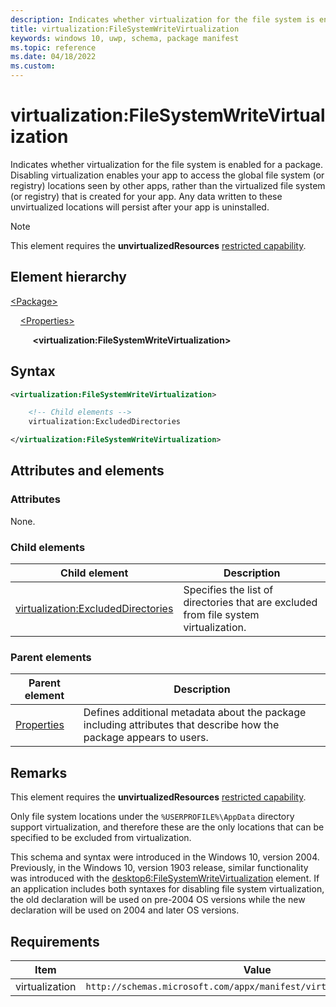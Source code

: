 ```yaml
---
description: Indicates whether virtualization for the file system is enabled for a package.
title: virtualization:FileSystemWriteVirtualization
keywords: windows 10, uwp, schema, package manifest
ms.topic: reference
ms.date: 04/18/2022
ms.custom: 
---
```


# virtualization:FileSystemWriteVirtualization

Indicates whether virtualization for the file system is enabled for a package. Disabling virtualization enables your app to access the global file system (or registry) locations seen by other apps, rather than the virtualized file system (or registry) that is created for your app. Any data written to these unvirtualized locations will persist after your app is uninstalled.

> [!NOTE]
> This element requires the  **unvirtualizedResources** [restricted capability](/windows/uwp/packaging/app-capability-declarations#restricted-capabilities).

## Element hierarchy

[\<Package\>](element-package.md)

&nbsp;&nbsp;&nbsp;&nbsp;[\<Properties\>](element-properties.md)

&nbsp;&nbsp;&nbsp;&nbsp; &nbsp;&nbsp;&nbsp;&nbsp;**\<virtualization:FileSystemWriteVirtualization\>**

## Syntax

```xml
<virtualization:FileSystemWriteVirtualization>

    <!-- Child elements -->
    virtualization:ExcludedDirectories

</virtualization:FileSystemWriteVirtualization>
```

## Attributes and elements

### Attributes

None.

### Child elements

| Child element | Description |
|-|-|
| [virtualization:ExcludedDirectories](element-virtualization-excludeddirectories.md) | Specifies the list of directories that are excluded from file system virtualization. |

### Parent elements

| Parent element | Description |
|-|-|
| [Properties](element-properties.md) | Defines additional metadata about the package including attributes that describe how the package appears to users.  |

## Remarks

This element requires the **unvirtualizedResources** [restricted capability](/windows/uwp/packaging/app-capability-declarations#restricted-capabilities).

Only file system locations under the `%USERPROFILE%\AppData` directory support virtualization, and therefore these are the only locations that can be specified to be excluded from virtualization.

This schema and syntax were introduced in the Windows 10, version 2004. Previously, in the Windows 10, version 1903 release, similar functionality was introduced with the [desktop6:FileSystemWriteVirtualization](element-desktop6-filesystemwritevirtualization.md) element. If an application includes both syntaxes for disabling file system virtualization, the old declaration will be used on pre-2004 OS versions while the new declaration will be used on 2004 and later OS versions.

## Requirements

| Item | Value |
|--|--|
| virtualization | `http://schemas.microsoft.com/appx/manifest/virtualization/windows10` |
